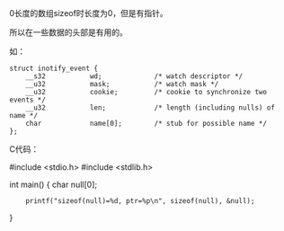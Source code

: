 0长度的数组sizeof时长度为0，但是有指针。

所以在一些数据的头部是有用的。

如：

    struct inotify_event {
        __s32           wd;             /* watch descriptor */
        __u32           mask;           /* watch mask */
        __u32           cookie;         /* cookie to synchronize two events */
        __u32           len;            /* length (including nulls) of name */
        char            name[0];        /* stub for possible name */
    };

C代码：

#include <stdio.h>
#include <stdlib.h>

int main()
{
        char null[0];

        printf("sizeof(null)=%d, ptr=%p\n", sizeof(null), &null);
}

